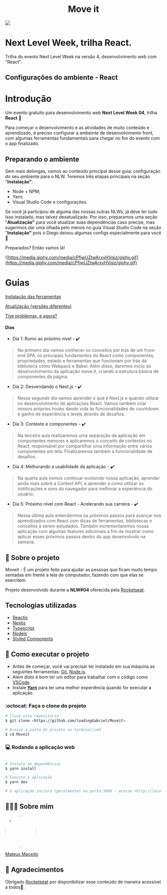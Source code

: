 <h1 align="center">Move it</h1>

<img src="https://github.com/MateusMaceedo/NLW.4-React/blob/main/public/icons/mateusavatar.PNG"/>

# Next Level Week, trilha React.

Trilha do evento Next Level Week na versão 4, desenvolvimento web com "React".

## Configurações do ambiente - React

# Introdução

Um evento gratuito para desenvolvimento web **Next Level Week 04**, trilha **React** 🚀

Para começar o desenvolvimento e as atividades de muito conteúdo e aprendizado, é preciso configurar a ambeinte de desenvolvimento front, com algumas ferramentas fundamentais para chegar no fim do evento com o app finalizado.

## Preparando o ambiente

Sem mais delongas, vamos ao conteúdo principal desse guia: configuração do seu ambiente para o NLW. Teremos três etapas principais na seção "**Instalação"**:

- Node + NPM;
- Yarn;
- Visual Studio Code e configurações.

Se você já participou de alguma das nossas outras NLWs, já deve ter tudo isso instalado, mas talvez desatualizado. Por isso, preparamos uma seção "**Atualização"** para você atualizar suas dependências caso precise, mas sugerimos dar uma olhada pelo menos no guia Visual Studio Code na seção "**Instalação"** pois o Diego deixou algumas configs especialmente para você 💜

Preparados? Então vamos lá!

![https://media.giphy.com/media/cPfjwUZtwArxyHVqjz/giphy.gif](https://media.giphy.com/media/cPfjwUZtwArxyHVqjz/giphy.gif)

# Guias

[Instalação das ferramentas](https://www.notion.so/Instala-o-das-ferramentas-1c09af201b4b49c5bf1678842a96d9ab)

[Atualização (versões diferentes)](https://www.notion.so/Atualiza-o-vers-es-diferentes-637ffc1d753a4d24a06c036710cff6b7)

[Tive problemas, e agora?](https://www.notion.so/Tive-problemas-e-agora-eec45ace41da4ffd83ff6c33da50d8b3)

#### Dias
- Dia 1: Rumo ao próximo nível - :heavy_check_mark:
>No primeiro dia vamos conhecer os conceitos por trás de um front-end SPA, os principais fundamentos do React como componentes, propriedades, estado e ferramentas que funcionam por trás da biblioteca como Webpack e Babel. Além disso, daremos início ao desenvolvimento da aplicação move.it, criando a estrutura básica de componentes da página.

- Dia 2: Desvendando o Next.js - :heavy_check_mark:
>Nesse segundo dia vamos aprender o que é Next.js e quando utilizar no desenvolvimento de aplicações React. Vamos também criar nossos próprios hooks dando vida às funcionalidades de countdown e ganho de experiência e leveis através de desafios.

- Dia 3: Contexto e componentes  - :heavy_check_mark:
>Na terceiro aula realizaremos uma separação da aplicação em componentes menores e aplicaremos o conceito de contextos no React, responsável por compartilhar uma informação entre vários componentes em tela. Finalizaremos também a funcionalidade de desafios.

- Dia 4: Melhorando a usabilidade da aplicação  - :heavy_check_mark:
>Na quarta aula iremos continuar evoluindo nossa aplicação, aprender ainda mais sobre a Context API, e aprender a como utilizar as notificações e sons do navegador para melhorar a experiência do usuário.

- Dia 5: Próximo nível com React - Acelerando sua carreira  - :heavy_check_mark:
>Nessa última aula entendermos os próximos passos para avançar nos aprendizados com React com dicas de ferramentas, bibliotecas e conceitos a serem estudados. Também incrementaremos nossa aplicação com algumas features adicionais a fim de mostrar como aplicar esses próximos passos dentro do app desenvolvido na semana.


## 💬 Sobre o projeto
Moveit - É um projeto feito para ajudar as pessoas que ficam muito tempo sentadas em frente a tela do computador, fazendo com que elas se exercitem.

Projeto desenvolvido durante a **NLW#04** oferecida pela [Rocketseat](https://rocketseat.com.br).

## Tecnologias utilizadas
* [Reactjs](https://pt-br.reactjs.org)
* [Nextjs](https://nextjs.org)
* [Typescript](https://www.typescriptlang.org/)
* [Nodejs](https://nodejs.org/en/)
* [Styled Components](https://styled-components.com/)

## 🚀 Como executar o projeto

- Antes de começar, você vai precisar ter instalado em sua máquina as seguintes ferramentas: [Git](https://git-scm.com), [Node.js](https://nodejs.org/en/).
- Além disto é bom ter um editor para trabalhar com o código como [VSCode](https://code.visualstudio.com/).
- Instale **[Yarn](https://yarnpkg.com/)** para ter uma melhor experiência quando for executar a aplicação.

### :octocat: Faça o clone do projeto

```bash
# Clone este repositório
$ git clone <https://github.com/loadingGabriel/Moveit>

# Acesse a pasta do projeto no terminal/cmd
$ cd Moveit

```


### 💻 Rodando a aplicação web
```bash

# Instale as dependências
$ yarn install

# Execute a aplicação
$ yarn dev

# O aplicação inciará (geralmente) na porta:3000 - acesse <http://localhost:3000>
```

## 👨🏻‍🚀 Sobre mim
<a href="https://www.linkedin.com/in/mateus-macedo-937a32163/">
 <img style="border-radius:50%" width="100px; "src="https://avatars.githubusercontent.com/u/63172367?s=460&u=11fd26ea8a7f5663d7707d7ef254e4f8bfca1b05&v=4"/>
 <p>Mateus Macedo</p>
</a>

## 💜 Agradecimentos
Obrigado [Rocketseat](https://rocketseat.com.br) por disponibilizar esse conteúdo de maneira acessível a todos🚀.
